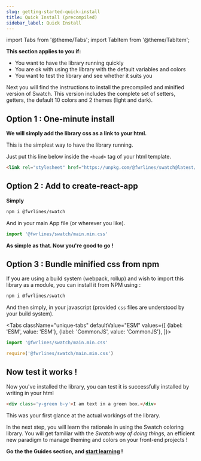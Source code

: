```yaml
---
slug: getting-started-quick-install
title: Quick Install (precompiled)
sidebar_label: Quick Install
---
```


import Tabs from '@theme/Tabs';
import TabItem from '@theme/TabItem';

**This section applies to you if:**
+ You want to have the library running quickly
+ You are ok with using the library with the default variables and colors
+ You want to test the library and see whether it suits you

Next you will find the instructions to install the precompiled and minified version of Swatch. This version includes the complete set of setters, getters, the default 10 colors and 2 themes (light and dark).

## Option 1 : One-minute install

**We will simply add the library css as a link to your html.**

This is the simplest way to have the library running. 

Just put this line below inside the `<head>` tag of your html template.
```html title='index.html'
<link rel="stylesheet" href="https://unpkg.com/@fwrlines/swatch@latest/main.min.css">
```

## Option 2 : Add to create-react-app

**Simply**

```bash
npm i @fwrlines/swatch
```

And in your main App file (or wherever you like).

```js
import '@fwrlines/swatch/main.min.css'
```

**As simple as that. Now you're good to go !**

## Option 3 : Bundle minified css from npm

If you are using a build system (webpack, rollup) and wish to import this library as a module, you can install it from NPM using :

```bash
npm i @fwrlines/swatch
```

And then simply, in your javascript (provided `css` files are understood by your build system).


<Tabs
  className="unique-tabs"
  defaultValue="ESM"
  values={[
    {label: 'ESM', value: 'ESM'},
    {label: 'CommonJS', value: 'CommonJS'},
  ]}>
  <TabItem value="ESM">

```js
import '@fwrlines/swatch/main.min.css'
```
  </TabItem>
  <TabItem value="CommonJS">

```js
require('@fwrlines/swatch/main.min.css')
```

  </TabItem>
</Tabs>

## Now test it works !

Now you've installed the library, you can test it is successfully installed by writing in your html

```html live
<div class='y-green b-y'>I am text in a green box.</div>

```

This was your first glance at the actual workings of the library. 

In the next step, you will learn the rationale in using the Swatch coloring library. You will get familiar with the _Swatch way of doing things_, an efficient new paradigm to manage theming and colors on your front-end projects ! 


**Go the the Guides section, and [start learning](./guides-setters-getters) !**
